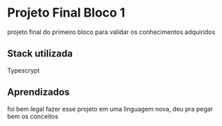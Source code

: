
# Projeto Final Bloco 1

projeto final do primeiro bloco para validar os conhecimentos adquiridos
## Stack utilizada

Typescrypt


## Aprendizados

foi bem legal fazer esse projeto em uma linguagem nova, deu pra pegar bem os conceitos
